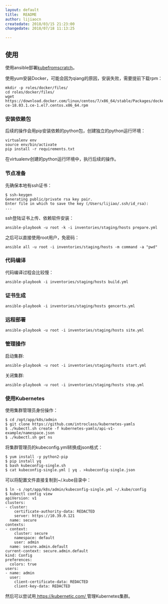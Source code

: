 ```yaml
---
layout: default
title:  README
author: lijiaocn
createdate: 2018/03/15 21:23:00
changedate: 2018/07/18 11:13:25

---
```


## 使用

使用ansible部署[kubefromscratch](https://github.com/introclass/kubefromscratch)。

使用yum安装Docker，可能会因为qiang的原因，安装失败，需要提前下载rpm：

	mkdir -p roles/docker/files/
	cd roles/docker/files/
	wget https://download.docker.com/linux/centos/7/x86_64/stable/Packages/docker-ce-18.03.1.ce-1.el7.centos.x86_64.rpm

### 安装依赖包

后续的操作会用pip安装依赖的python包，创建独立的python运行环境：

	virtualenv env
	source env/bin/activate
	pip install -r requirements.txt

在virtualenv创建的python运行环境中，执行后续的操作。

### 节点准备

先确保本地有ssh证书：

	$ ssh-keygen
	Generating public/private rsa key pair.
	Enter file in which to save the key (/Users/lijiao/.ssh/id_rsa):
	...

ssh登陆证书上传、依赖软件安装：

	ansible-playbook -u root -k -i inventories/staging/hosts prepare.yml

之后可以直接使用root用户，免密码：

	ansible all -u root -i inventories/staging/hosts -m command -a "pwd"

### 代码编译

代码编译过程会比较慢：

	ansible-playbook -i inventories/staging/hosts build.yml

### 证书生成

	ansible-playbook -i inventories/staging/hosts gencerts.yml

### 远程部署

	ansible-playbook -u root -i inventories/staging/hosts site.yml

### 管理操作

启动集群:

	ansible-playbook -u root -i inventories/staging/hosts start.yml

关闭集群:

	ansible-playbook -u root -i inventories/staging/hosts stop.yml

### 使用Kubernetes

使用集群管理员身份操作：

	$ cd /opt/app/k8s/admin
	$ git clone https://github.com/introclass/kubernetes-yamls
	$ ./kubectl.sh create -f kubernetes-yamls/api-v1-example/namespace.json
	$ ./kubectl.sh get ns

将集群管理员的kubeconfig.yml转换成json格式：

	$ yum install -y python2-pip
	$ pip install yq
	$ bash kubeconfig-single.sh
	$ cat kubeconfig-single.yml | yq . >kubeconfig-single.json

可以将配置文件直接复制到~/.kube目录中：

	$ ln -s /opt/app/k8s/admin/kubeconfig-single.yml ~/.kube/config
	$ kubectl config view
	apiVersion: v1
	clusters:
	- cluster:
	    certificate-authority-data: REDACTED
	    server: https://10.39.0.121
	  name: secure
	contexts:
	- context:
	    cluster: secure
	    namespace: default
	    user: admin
	  name: secure.admin.default
	current-context: secure.admin.default
	kind: Config
	preferences:
	  colors: true
	users:
	- name: admin
	  user:
	    client-certificate-data: REDACTED
	    client-key-data: REDACTED

然后可以尝试用[ https://kubernetic.com/ ](https://kubernetic.com/)管理Kubernetes集群。

